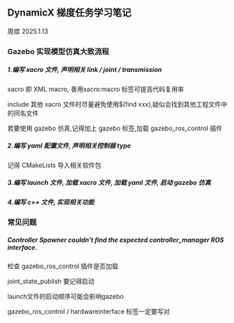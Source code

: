 ## DynamicX 梯度任务学习笔记

周煜 2025.1.13



### Gazebo 实现模型仿真大致流程

##### 1.编写 xacro 文件, 声明相关 link / joint / transmission

xacro 即 XML macro, 善用xacro:macro 标签可提高代码复用率

include 其他 xacro 文件时尽量避免使用$(find xxx),疑似会找到其他工程文件中的同名文件

若要使用 gazebo 仿真,记得加上 gazebo 标签,加载 gazebo_ros_control 插件



##### 2.编写 yaml 配置文件, 声明相关控制器 type

记得 CMakeLists 导入相关软件包



##### 3.编写 launch 文件, 加载 xacro 文件, 加载 yaml 文件, 启动 gazebo 仿真

##### 4.编写 c++ 文件, 实现相关功能



### 常见问题

##### Controller Spawner couldn't find the expected controller_manager ROS interface.

检查 gazebo_ros_control 插件是否加载

joint_state_publish 要记得启动

launch文件的启动顺序可能会影响gazebo

gazebo_ros_control / hardwareinterface 标签一定要写对
